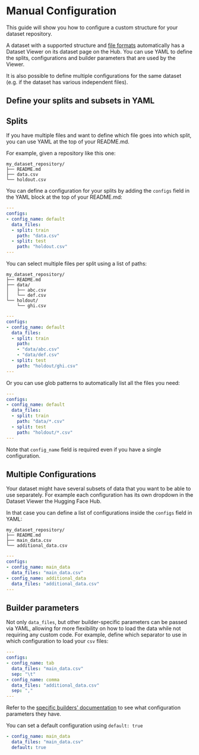 # Manual Configuration

This guide will show you how to configure a custom structure for your dataset repository.

A dataset with a supported structure and [file formats](./datasets-adding#file-formats) automatically has a Dataset Viewer on its dataset page on the Hub. You can use YAML to define the splits, configurations and builder parameters that are used by the Viewer.

It is also possible to define multiple configurations for the same dataset (e.g. if the dataset has various independent files).

## Define your splits and subsets in YAML

## Splits

If you have multiple files and want to define which file goes into which split, you can use YAML at the top of your README.md.

For example, given a repository like this one:

```
my_dataset_repository/
├── README.md
├── data.csv
└── holdout.csv
```

You can define a configuration for your splits by adding the `configs` field in the YAML block at the top of your README.md:

```yaml
---
configs:
- config_name: default
  data_files:
  - split: train
    path: "data.csv"
  - split: test
    path: "holdout.csv"
---
```

You can select multiple files per split using a list of paths:

```
my_dataset_repository/
├── README.md
├── data/
│   ├── abc.csv
│   └── def.csv
└── holdout/
    └── ghi.csv
```

```yaml
---
configs:
- config_name: default
  data_files:
  - split: train
    path:
    - "data/abc.csv"
    - "data/def.csv"
  - split: test
    path: "holdout/ghi.csv"
---
```

Or you can use glob patterns to automatically list all the files you need:

```yaml
---
configs:
- config_name: default
  data_files:
  - split: train
    path: "data/*.csv"
  - split: test
    path: "holdout/*.csv"
---
```

<Tip warning={true}>

Note that `config_name` field is required even if you have a single configuration.

</Tip>

## Multiple Configurations

Your dataset might have several subsets of data that you want to be able to use separately.
For example each configuration has its own dropdown in the Dataset Viewer the Hugging Face Hub.

In that case you can define a list of configurations inside the `configs` field in YAML:

```
my_dataset_repository/
├── README.md
├── main_data.csv
└── additional_data.csv
```

```yaml
---
configs:
- config_name: main_data
  data_files: "main_data.csv"
- config_name: additional_data
  data_files: "additional_data.csv"
---
```

## Builder parameters

Not only `data_files`, but other builder-specific parameters can be passed via YAML, allowing for more flexibility on how to load the data while not requiring any custom code. For example, define which separator to use in which configuration to load your `csv` files:

```yaml
---
configs:
- config_name: tab
  data_files: "main_data.csv"
  sep: "\t"
- config_name: comma
  data_files: "additional_data.csv"
  sep: ","
---
```

Refer to the [specific builders' documentation](../datasets/package_reference/builder_classes) to see what configuration parameters they have.

<Tip>

You can set a default configuration using `default: true`

```yaml
- config_name: main_data
  data_files: "main_data.csv"
  default: true
```

</Tip>
